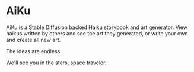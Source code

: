 # AiKu

AiKu is a Stable Diffusion backed Haiku storybook and art generator. View haikus written by others and see the art they generated, or write your own and create all new art.

The ideas are endless.

We'll see you in the stars, space traveler. 
